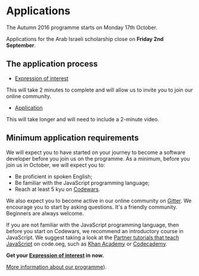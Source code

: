 # Applications

The Autumn 2016 programme starts on Monday 17th October. 

Applications for the Arab Israeli scholarship close on **Friday 2nd September**.

## The application process

+ [Expression of interest](interest.html)

This will take 2 minutes to complete and will allow us to invite you to join our online community.

+ [Application](apply.html)

This will take longer and will need to include a 2-minute video.

## Minimum application requirements

We will expect you to have started on your journey to become a software developer before you join us on the programme. As a minimum, before you join us in October, we will expect you to:

+ Be proficient in spoken English;
+ Be familiar with the JavaScript programming language;
+ Reach at least 5 kyu on [Codewars](http://www.codewars.com/?language=javascript).

We also expect you to become active in our online community on [Gitter](https://gitter.im/codingforeveryone). We encourage you to start by asking questions. It's a friendly community. Beginners are always welcome.  

If you are not familiar with the JavaScript programming language, then before you start on Codewars, we recommend an introductory course in JavaScript. We suggest taking a look at the [Partner tutorials that teach JavaScript](https://code.org/learn) on code.oeg, such as [Khan Academy](https://www.khanacademy.org/computing/hour-of-code/hour-of-drawing-code/v/welcome-hour-of-code) or [Codecademy](https://www.codecademy.com/hour-of-code).

**Get your [Expression of interest](interest.html) in now.**

[More information about our programme](/academy/)).


